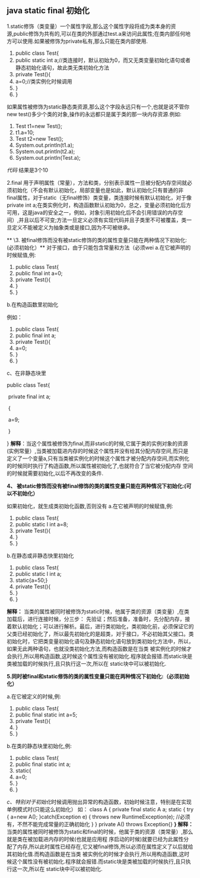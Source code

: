 ## java static final 初始化

1.static修饰（类变量）一个属性字段,那么这个属性字段将成为类本身的资源,public修饰为共有的,可以在类的外部通过test.a来访问此属性;在类内部任何地方可以使用.如果被修饰为private私有,那么只能在类内部使用. 



1. public class Test{
2. public static int a;//类连接时，默认初始为0，而又无类变量初始化语句或者静态初始化语句，故此类无类初始化方法<clinit>
3. private Test(){
4. a=0;//类实例化时候调用
5. }
6. }

如果属性被修饰为static静态类资源,那么这个字段永远只有一个,也就是说不管你new test()多少个类的对象,操作的永远都只是属于类的那一块内存资源.例如: 



1. Test t1=new Test();
2. t1.a=10;
3. Test t2=new Test();
4. System.out.println(t1.a);
5. System.out.println(t2.a);
6. System.out.println(Test.a);

*代码* 结果是3个10

2.final 用于声明属性（常量），方法和类，分别表示属性一旦被分配内存空间就必须初始化（不会有默认初始化，局部变量也是如此，默认初始化只有普通的非final属性，对于static（无final修饰）类变量，类连接时候有默认初始化，对于像private int a;在类实例化时，构造函数默认初始为0，总之，变量必须初始化后方可用，这是java的安全之一，例如，对象引用初始化后不会引用错误的内存空间）,并且以后不可变;方法一旦定义必须有实现代码并且子类里不可被覆盖，类一旦定义不能被定义为抽象类或是接口,因为不可被继承。

**
\3. 被final修饰而没有被static修饰的类的属性变量只能在两种情况下初始化:(必须初始化）**
对于接口，由于只能包含常量和方法（必须wei 
a.在它被声明的时候赋值,例: 



1. public class Test{
2. public final int a=0;
3. private Test(){
4. }
5. }

b.在构造函数里初始化

例如：

1. public class Test{
2. public final int a;
3. private Test(){
4. a=0;
5. }
6. }

c、在非静态块里

public class Test{

​     private final int a;

​    {

​       a=9;

​     }

}
**解释**：当这个属性被修饰为final,而非static的时候,它属于类的实例对象的资源(实例常量）,当类被加载进内存的时候这个属性并没有给其分配内存空间,而只是 定义了一个变量a,只有当类被实例化的时候这个属性才被分配内存空间,而实例化的时候同时执行了构造函数,所以属性被初始化了,也就符合了当它被分配内存 空间的时候就需要初始化,以后不再改变的条件.

**4、 被static修饰而没有被final修饰的类的属性变量只能在两种情况下初始化:(可以不初始化）**

如果初始化，就生成类初始化函数<clinit>,否则没有
a.在它被声明的时候赋值,例:

1. public class Test{
2. public static l int a=8;
3. private Test(){
4. }
5. }

b.在静态或非静态快里初始化

1. public class Test{
2. public static l int a;
3. static{a=50;}
4. private Test(){
5. }
6. }

**解释：**
当类的属性被同时被修饰为static时候，他属于类的资源（类变量）,在类加载后，进行连接时候，分三步： 先验证；然后准备，准备时，先分配内存，接着默认初始化；可以进行解析。最后，进行类初始化，类初始化前，必须保证它的父类已经初始化了，所以最先初始化的是超类，对于接口，不必初始其父接口。类初始化时，它把类变量初始化语句及静态初始化语句放到类初始化方法中，所以，如果无此两种语句，也就没<clinit>类初始化方法,而构造函数是在当类 被实例化的时候才会执行,所以用构造函数,这时候这个属性没有被初始化.程序就会报错.而static块是类被加载的时候执行,且只执行这一次,所以在 static块中可以被初始化.

**5.同时被final和static修饰的类的属性变量只能在两种情况下初始化:（必须初始化）**

a.在它被定义的时候,例: 



1. public class Test{
2. public final static int a=5;
3. private Test(){
4. }
5. }

b.在类的静态块里初始化,例: 



1. public class Test{
2. public final static int a;
3. static{
4. a=0;
5. }
6. }

*c、特别对于初始化*时候调用抛出异常的构造函数，初始时候注意，特别是在实现单例模式时(只能这么初始化）
如：
class A
{ 
private final static A a;
static
{
try
{
a=new A();
}catch(Exception e)
{
throws new RuntimeException(e);     //必须有，不然不能完成常量的正确初始化
}
}
private A() throws Exception{}
**}
解释：**
当类的属性被同时被修饰为static和final的时候，他属于类的资源（类常量）,那么就是类在被加载进内存的时候(也就是应用程 序启动的时候)就要已经为此属性分配了内存,所以此时属性已经存在,它又被final修饰,所以必须在属性定义了以后就给其初始化值.而构造函数是在当类 被实例化的时候才会执行,所以用构造函数,这时候这个属性没有被初始化.程序就会报错.而static块是类被加载的时候执行,且只执行这一次,所以在 static块中可以被初始化.